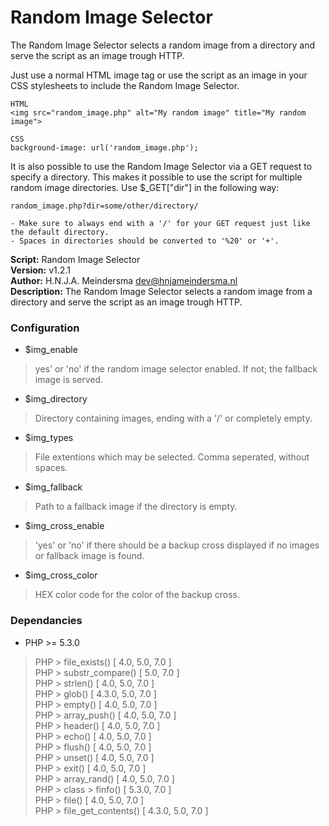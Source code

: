 # Random Image Selector
The Random Image Selector selects a random image from a directory and serve the script as an image trough HTTP.

Just use a normal HTML image tag or use the script as an image in your CSS stylesheets to include the Random Image Selector.
```
HTML
<img src="random_image.php" alt="My random image" title="My random image">

CSS
background-image: url('random_image.php');
```

It is also possible to use the Random Image Selector via a GET request to specify a directory. This makes it possible to use the script for multiple random image directories. Use $_GET["dir"] in the following way:
```
random_image.php?dir=some/other/directory/

- Make sure to always end with a '/' for your GET request just like the default directory.
- Spaces in directories should be converted to '%20' or '+'.
```

**Script:** Random Image Selector<br />
**Version:** v1.2.1<br />
**Author:** H.N.J.A. Meindersma <dev@hnjameindersma.nl><br />
**Description:** The Random Image Selector selects a random image from a directory and serve the script as an image trough HTTP.<br />

### Configuration
- $img_enable
> yes' or 'no' if the random image selector enabled. If not; the fallback image is served.
- $img_directory
> Directory containing images, ending with a '/' or completely empty.
- $img_types
> File extentions which may be selected. Comma seperated, without spaces.
- $img_fallback
> Path to a fallback image if the directory is empty.
- $img_cross_enable
> 'yes' or 'no' if there should be a backup cross displayed if no images or fallback image is found.
- $img_cross_color
> HEX color code for the color of the backup cross.

### Dependancies
- PHP >= 5.3.0
> PHP > file_exists() [ 4.0, 5.0, 7.0 ]<br />
> PHP > substr_compare() [ 5.0, 7.0 ]<br />
> PHP > strlen() [ 4.0, 5.0, 7.0 ]<br />
> PHP > glob() [ 4.3.0, 5.0, 7.0 ]<br />
> PHP > empty() [ 4.0, 5.0, 7.0 ]<br />
> PHP > array_push() [ 4.0, 5.0, 7.0 ]<br />
> PHP > header() [ 4.0, 5.0, 7.0 ]<br />
> PHP > echo() [ 4.0, 5.0, 7.0 ]<br />
> PHP > flush() [ 4.0, 5.0, 7.0 ]<br />
> PHP > unset() [ 4.0, 5.0, 7.0 ]<br />
> PHP > exit() [ 4.0, 5.0, 7.0 ]<br />
> PHP > array_rand() [ 4.0, 5.0, 7.0 ]<br />
> PHP > class > finfo() [ 5.3.0, 7.0 ]<br />
> PHP > file() [ 4.0, 5.0, 7.0 ]<br />
> PHP > file_get_contents() [ 4.3.0, 5.0, 7.0 ]<br />
